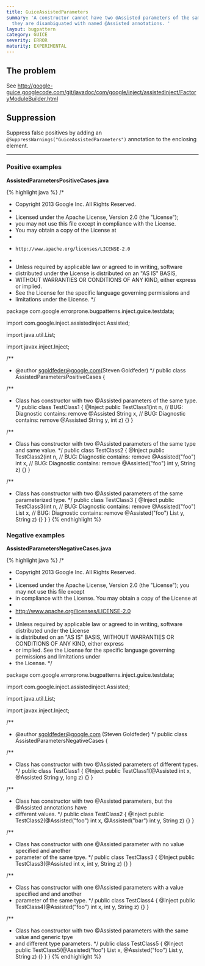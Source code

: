 ```yaml
---
title: GuiceAssistedParameters
summary: 'A constructor cannot have two @Assisted parameters of the same type unless
  they are disambiguated with named @Assisted annotations. '
layout: bugpattern
category: GUICE
severity: ERROR
maturity: EXPERIMENTAL
---
```


<!--
*** AUTO-GENERATED, DO NOT MODIFY ***
To make changes, edit the @BugPattern annotation or the explanation in docs/bugpattern.
-->

## The problem
See http://google-guice.googlecode.com/git/javadoc/com/google/inject/assistedinject/FactoryModuleBuilder.html

## Suppression
Suppress false positives by adding an `@SuppressWarnings("GuiceAssistedParameters")` annotation to the enclosing element.

----------

### Positive examples
__AssistedParametersPositiveCases.java__

{% highlight java %}
/*
 * Copyright 2013 Google Inc. All Rights Reserved.
 *
 * Licensed under the Apache License, Version 2.0 (the "License");
 * you may not use this file except in compliance with the License.
 * You may obtain a copy of the License at
 *
 *     http://www.apache.org/licenses/LICENSE-2.0
 *
 * Unless required by applicable law or agreed to in writing, software
 * distributed under the License is distributed on an "AS IS" BASIS,
 * WITHOUT WARRANTIES OR CONDITIONS OF ANY KIND, either express or implied.
 * See the License for the specific language governing permissions and
 * limitations under the License.
 */

package com.google.errorprone.bugpatterns.inject.guice.testdata;

import com.google.inject.assistedinject.Assisted;

import java.util.List;

import javax.inject.Inject;

/**
 * @author sgoldfeder@google.com(Steven Goldfeder)
 */
public class AssistedParametersPositiveCases {

  /**
   * Class has constructor with two @Assisted parameters of the same type.
   */
  public class TestClass1 {
    @Inject
    public TestClass1(int n,
                      // BUG: Diagnostic contains: remove
                      @Assisted
                      String x,
                      // BUG: Diagnostic contains: remove
                      @Assisted 
                      String y, int z) {}
  }

  /**
   * Class has constructor with two @Assisted parameters of the same type and same value.
   */
  public class TestClass2 {
    @Inject
    public TestClass2(int n,
                      // BUG: Diagnostic contains: remove
                      @Assisted("foo") 
                      int x,
                      // BUG: Diagnostic contains: remove
                      @Assisted("foo") 
                      int y, String z) {}
  }

  /**
   * Class has constructor with two @Assisted parameters of the same parameterized type.
   */
  public class TestClass3 {
    @Inject
    public TestClass3(int n,
                      // BUG: Diagnostic contains: remove
                      @Assisted("foo")
                      List<String> x,
                      // BUG: Diagnostic contains: remove
                      @Assisted("foo")
                      List<String> y, String z) {}
  }
}
{% endhighlight %}

### Negative examples
__AssistedParametersNegativeCases.java__

{% highlight java %}
/*
 * Copyright 2013 Google Inc. All Rights Reserved.
 *
 * Licensed under the Apache License, Version 2.0 (the "License"); you may not use this file except
 * in compliance with the License. You may obtain a copy of the License at
 *
 * http://www.apache.org/licenses/LICENSE-2.0
 *
 * Unless required by applicable law or agreed to in writing, software distributed under the License
 * is distributed on an "AS IS" BASIS, WITHOUT WARRANTIES OR CONDITIONS OF ANY KIND, either express
 * or implied. See the License for the specific language governing permissions and limitations under
 * the License.
 */

package com.google.errorprone.bugpatterns.inject.guice.testdata;

import com.google.inject.assistedinject.Assisted;

import java.util.List;

import javax.inject.Inject;

/**
 * @author sgoldfeder@google.com (Steven Goldfeder)
 */
public class AssistedParametersNegativeCases {

  /**
   * Class has constructor with two @Assisted parameters of different types.
   */
  public class TestClass1 {
    @Inject
    public TestClass1(@Assisted int x, @Assisted String y, long z) {}
  }

  /**
   * Class has constructor with two @Assisted parameters, but the @Assisted annotations have
   * different values.
   */
  public class TestClass2 {
    @Inject
    public TestClass2(@Assisted("foo") int x, @Assisted("bar") int y, String z) {}
  }

  /**
   * Class has constructor with one @Assisted parameter with no value specified and another
   * parameter of the same tpye.
   */
  public class TestClass3 {
    @Inject
    public TestClass3(@Assisted int x, int y, String z) {}
  }

  /**
   * Class has constructor with one @Assisted parameters with a value specified and and another
   * parameter of the same type.
   */
  public class TestClass4 {
    @Inject
    public TestClass4(@Assisted("foo") int x, int y, String z) {}
  }

  /**
   * Class has constructor with two @Assisted parameters with the same value and generic tpye
   * and different type parameters.
   */
  public class TestClass5 {
    @Inject
    public TestClass5(@Assisted("foo") List<String> x, @Assisted("foo") List<Integer> y, String z) {}
  }
}
{% endhighlight %}


